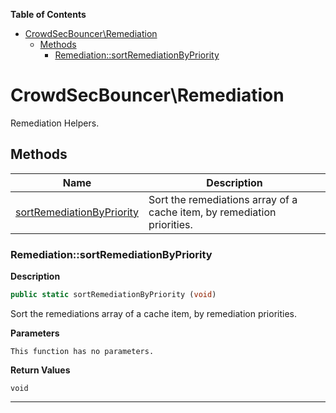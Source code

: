 <!-- START doctoc generated TOC please keep comment here to allow auto update -->
<!-- DON'T EDIT THIS SECTION, INSTEAD RE-RUN doctoc TO UPDATE -->
**Table of Contents**

- [CrowdSecBouncer\Remediation](#crowdsecbouncer%5Cremediation)
  - [Methods](#methods)
    - [Remediation::sortRemediationByPriority](#remediationsortremediationbypriority)

<!-- END doctoc generated TOC please keep comment here to allow auto update -->

# CrowdSecBouncer\Remediation  

Remediation Helpers.





## Methods

| Name | Description |
|------|-------------|
|[sortRemediationByPriority](#remediationsortremediationbypriority)|Sort the remediations array of a cache item, by remediation priorities.|




### Remediation::sortRemediationByPriority  

**Description**

```php
public static sortRemediationByPriority (void)
```

Sort the remediations array of a cache item, by remediation priorities. 

 

**Parameters**

`This function has no parameters.`

**Return Values**

`void`


<hr />

